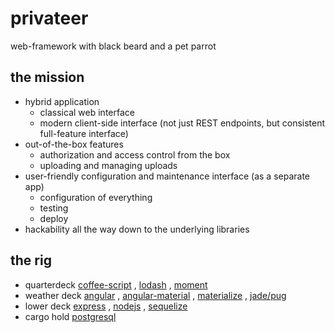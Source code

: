 # privateer
web-framework with black beard and a pet parrot

## the mission

- hybrid application
  - classical web interface
  - modern client-side interface (not just REST endpoints, but consistent full-feature interface)
- out-of-the-box features
  - authorization and access control from the box
  - uploading and managing uploads
- user-friendly configuration and maintenance interface (as a separate app)
  - configuration of everything
  - testing
  - deploy
- hackability all the way down to the underlying libraries

## the rig

- quarterdeck
  [coffee-script](http://coffeescript.org)
  , [lodash](http://lodash.com/docs)
  , [moment](http://momentjs.com/docs/)
- weather deck
  [angular](https://docs.angularjs.org/api)
  , [angular-material](http://material.angularjs.org/latest)
  , [materialize](http://materializecss.com)
  , [jade/pug](http://jade-lang.com)
- lower deck
  [express](http://expressjs.com/en/4x/api.html)
  , [nodejs](http://nodejs.org/dist/latest-v4.x/docs/api/)
  , [sequelize](http://sequelize.readthedocs.io/en/latest/images/logo.png)
- cargo hold
  [postgresql](http://www.postgresql.org/docs/9.5/static/index.html)
